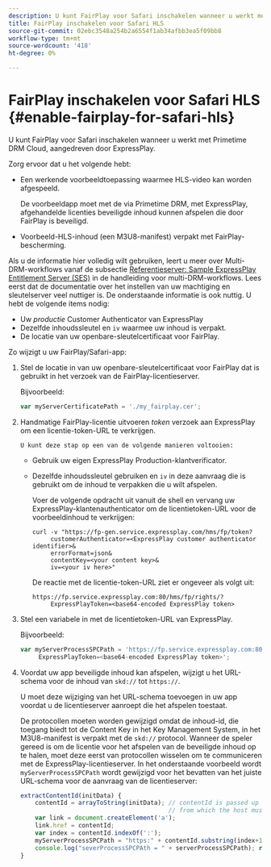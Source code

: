 ```yaml
---
description: U kunt FairPlay voor Safari inschakelen wanneer u werkt met Primetime DRM Cloud, aangedreven door ExpressPlay.
title: FairPlay inschakelen voor Safari HLS
source-git-commit: 02ebc3548a254b2a6554f1ab34afbb3ea5f09bb8
workflow-type: tm+mt
source-wordcount: '418'
ht-degree: 0%

---
```


# FairPlay inschakelen voor Safari HLS {#enable-fairplay-for-safari-hls}

U kunt FairPlay voor Safari inschakelen wanneer u werkt met Primetime DRM Cloud, aangedreven door ExpressPlay.

Zorg ervoor dat u het volgende hebt:

* Een werkende voorbeeldtoepassing waarmee HLS-video kan worden afgespeeld.

  De voorbeeldapp moet met de via Primetime DRM, met ExpressPlay, afgehandelde licenties beveiligde inhoud kunnen afspelen die door FairPlay is beveiligd.
* Voorbeeld-HLS-inhoud (een M3U8-manifest) verpakt met FairPlay-bescherming.

Als u de informatie hier volledig wilt gebruiken, leert u meer over Multi-DRM-workflows vanaf de subsectie [Referentieserver: Sample ExpressPlay Entitlement Server (SES)](https://helpx.adobe.com/content/dam/help/en/primetime/drm/drm_multi_drm_workflows.pdf) in de handleiding voor multi-DRM-workflows. Lees eerst dat de documentatie over het instellen van uw machtiging en sleutelserver veel nuttiger is. De onderstaande informatie is ook nuttig.
U hebt de volgende items nodig:

* Uw *productie* Customer Authenticator van ExpressPlay
* Dezelfde inhoudssleutel en `iv` waarmee uw inhoud is verpakt.
* De locatie van uw openbare-sleutelcertificaat voor FairPlay.

Zo wijzigt u uw FairPlay/Safari-app:

1. Stel de locatie in van uw openbare-sleutelcertificaat voor FairPlay dat is gebruikt in het verzoek van de FairPlay-licentieserver.

   Bijvoorbeeld:

   ```js
   var myServerCertificatePath = './my_fairplay.cer';
   ```

1. Handmatige FairPlay-licentie uitvoeren *token* verzoek aan ExpressPlay om een licentie-token-URL te verkrijgen.

       U kunt deze stap op een van de volgende manieren voltooien:
   
   * Gebruik uw eigen ExpressPlay Production-klantverificator.
   * Dezelfde inhoudssleutel gebruiken en `iv` in deze aanvraag die is gebruikt om de inhoud te verpakken die u wilt afspelen.

     Voer de volgende opdracht uit vanuit de shell en vervang uw ExpressPlay-klantenauthenticator om de licentietoken-URL voor de voorbeeldinhoud te verkrijgen:

     ```
     curl -v "https://fp-gen.service.expressplay.com/hms/fp/token? 
          customerAuthenticator=<ExpressPlay customer authenticator identifier>& 
          errorFormat=json& 
          contentKey=<your content key>& 
          iv=<your iv here>"
     ```

     De reactie met de licentie-token-URL ziet er ongeveer als volgt uit:

     ```
     https://fp.service.expressplay.com:80/hms/fp/rights/? 
          ExpressPlayToken=<base64-encoded ExpressPlay token>
     ```

1. Stel een variabele in met de licentietoken-URL van ExpressPlay.

   Bijvoorbeeld:

   ```js
   var myServerProcessSPCPath = 'https://fp.service.expressplay.com:80/hms/fp/rights/? 
        ExpressPlayToken=<base64-encoded ExpressPlay token>';
   ```

1. Voordat uw app beveiligde inhoud kan afspelen, wijzigt u het URL-schema voor de inhoud van `skd://` tot `https://`.

   U moet deze wijziging van het URL-schema toevoegen in uw app voordat u de licentieserver aanroept die het afspelen toestaat.

   De protocollen moeten worden gewijzigd omdat de inhoud-id, die toegang biedt tot de Content Key in het Key Management System, in het M3U8-manifest is verpakt met de `skd://` protocol. Wanneer de speler gereed is om de licentie voor het afspelen van de beveiligde inhoud op te halen, moet deze eerst van protocollen wisselen om te communiceren met de ExpressPlay-licentieserver. In het onderstaande voorbeeld wordt `myServerProcessSPCPath` wordt gewijzigd voor het bevatten van het juiste URL-schema voor de aanvraag van de licentieserver:

   ```js
   extractContentId(initData) {  
       contentId = arrayToString(initData); // contentId is passed up as a URI,  
                                            // from which the host must be extracted:  
       var link = document.createElement('a');  
       link.href = contentId;  
       var index = contentId.indexOf(':');  
       myServerProcessSPCPath = "https:" + contentId.substring(index+1);  
       console.log("severProcessSPCPAth = " + serverProcessSPCPath); return link.hostname;  
   }
   ```
